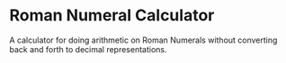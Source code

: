 # Roman Numeral Calculator

A calculator for doing arithmetic on Roman Numerals without converting back and forth to decimal representations.